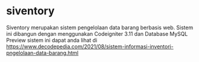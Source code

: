 # siventory
Siventory merupakan sistem pengelolaan data barang berbasis web.
Sistem ini dibangun dengan menggunakan Codeigniter 3.11 dan Database MySQL
Preview sistem ini dapat anda lihat di https://www.decodepedia.com/2021/08/sistem-informasi-inventori-pngelolaan-data-barang.html
